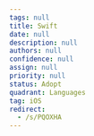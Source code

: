 ```yaml
---
tags: null
title: Swift
date: null
description: null
authors: null
confidence: null
assign: null
priority: null
status: Adopt
quadrant: Languages
tag: iOS
redirect:
  - /s/PQOXHA
---
```

